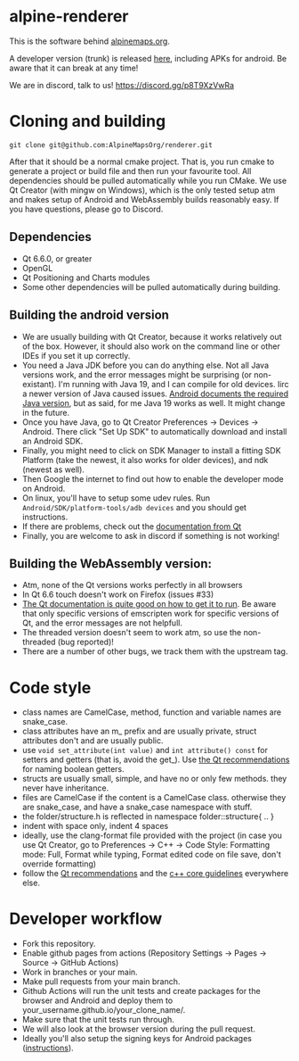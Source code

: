 # alpine-renderer
This is the software behind [alpinemaps.org](https://alpinemaps.org).

A developer version (trunk) is released [here](https://alpinemapsorg.github.io/renderer/), including APKs for android. Be aware that it can break at any time!

We are in discord, talk to us!
https://discord.gg/p8T9XzVwRa

# Cloning and building
`git clone git@github.com:AlpineMapsOrg/renderer.git`

After that it should be a normal cmake project. That is, you run cmake to generate a project or build file and then run your favourite tool. All dependencies should be pulled automatically while you run CMake. 
We use Qt Creator (with mingw on Windows), which is the only tested setup atm and makes setup of Android and WebAssembly builds reasonably easy. If you have questions, please go to Discord.

## Dependencies
* Qt 6.6.0, or greater
* OpenGL
* Qt Positioning and Charts modules
* Some other dependencies will be pulled automatically during building.

## Building the android version
* We are usually building with Qt Creator, because it works relatively out of the box. However, it should also work on the command line or other IDEs if you set it up correctly.
* You need a Java JDK before you can do anything else. Not all Java versions work, and the error messages might be surprising (or non-existant). I'm running with Java 19, and I can compile for old devices. Iirc a newer version of Java caused issues. [Android documents the required Java version](https://developer.android.com/build/jdks), but as said, for me Java 19 works as well. It might change in the future.
* Once you have Java, go to Qt Creator Preferences -> Devices -> Android. There click "Set Up SDK" to automatically download and install an Android SDK.
* Finally, you might need to click on SDK Manager to install a fitting SDK Platform (take the newest, it also works for older devices), and ndk (newest as well).
* Then Google the internet to find out how to enable the developer mode on Android.
* On linux, you'll have to setup some udev rules. Run `Android/SDK/platform-tools/adb devices` and you should get instructions.
* If there are problems, check out the [documentation from Qt](https://doc.qt.io/qt-6/android-getting-started.html) 
* Finally, you are welcome to ask in discord if something is not working! 

## Building the WebAssembly version:
* Atm, none of the Qt versions works perfectly in all browsers
* In Qt 6.6 touch doesn't work on Firefox (issues #33)
* [The Qt documentation is quite good on how to get it to run](https://doc-snapshots.qt.io/qt6-dev/wasm.html#installing-emscripten). Be aware that only specific versions of emscripten work for specific versions of Qt, and the error messages are not helpfull.
* The threaded version doesn't seem to work atm, so use the non-threaded (bug reported)!
* There are a number of other bugs, we track them with the upstream tag.

# Code style
* class names are CamelCase, method, function and variable names are snake_case.
* class attributes have an m_ prefix and are usually private, struct attributes don't and are usually public.
* use `void set_attribute(int value)` and `int attribute() const` for setters and getters (that is, avoid the get_). Use [the Qt recommendations](https://wiki.qt.io/API_Design_Principles#Naming_Boolean_Getters,_Setters,_and_Properties) for naming boolean getters.
* structs are usually small, simple, and have no or only few methods. they never have inheritance.
* files are CamelCase if the content is a CamelCase class. otherwise they are snake_case, and have a snake_case namespace with stuff.
* the folder/structure.h is reflected in namespace folder::structure{ .. }
* indent with space only, indent 4 spaces
* ideally, use the clang-format file provided with the project
  (in case you use Qt Creator, go to Preferences -> C++ -> Code Style: Formatting mode: Full, Format while typing, Format edited code on file save, don't override formatting)
* follow the [Qt recommendations](https://wiki.qt.io/API_Design_Principles) and the [c++ core guidelines](https://isocpp.github.io/CppCoreGuidelines/CppCoreGuidelines) everywhere else.

# Developer workflow
* Fork this repository.
* Enable github pages from actions (Repository Settings -> Pages -> Source -> GitHub Actions)
* Work in branches or your main.
* Make pull requests from your main branch.
* Github Actions will run the unit tests and create packages for the browser and Android and deploy them to your_username.github.io/your_clone_name/.
* Make sure that the unit tests run through.
* We will also look at the browser version during the pull request.
* Ideally you'll also setup the signing keys for Android packages ([instructions](https://github.com/AlpineMapsOrg/renderer/blob/main/creating_apk_keys.md)).
